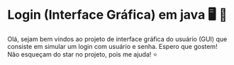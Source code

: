 # Login (Interface Gráfica) em java  🖥 👥
Olá, sejam bem vindos ao projeto de interface gráfica do usuário (GUI) que consiste em simular um login com usuário e senha. Espero que gostem! Não esqueçam do star no projeto, pois me ajuda! :star:
